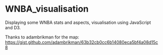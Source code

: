 # WNBA_visualisation
Displaying some WNBA stats and aspects, visualisation using JavaScript and D3.

Thanks to adambrikman for the map: 
https://gist.github.com/adambrikman/63b32cb0cc6b14080eca5bf4a08d15c8
